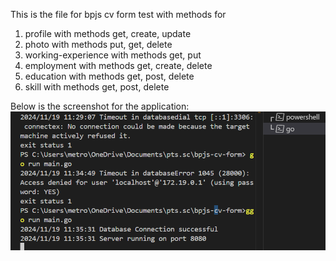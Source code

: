 This is the file for bpjs cv form test
with methods for

1. profile with methods get, create, update
2. photo with methods put, get, delete
3. working-experience with methods get, put
4. employment with methods get, create, delete
5. education with methods get, post, delete
6. skill with methods get, post, delete

Below is the screenshot for the application:
![alt text](image.png)
